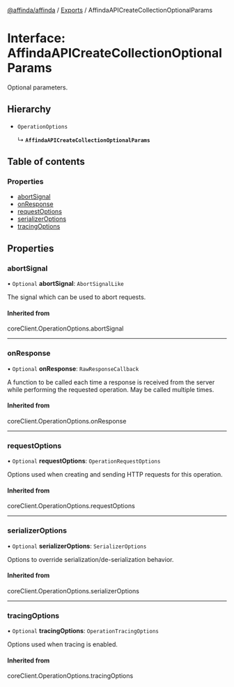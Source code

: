 [@affinda/affinda](../README.md) / [Exports](../modules.md) / AffindaAPICreateCollectionOptionalParams

# Interface: AffindaAPICreateCollectionOptionalParams

Optional parameters.

## Hierarchy

- `OperationOptions`

  ↳ **`AffindaAPICreateCollectionOptionalParams`**

## Table of contents

### Properties

- [abortSignal](AffindaAPICreateCollectionOptionalParams.md#abortsignal)
- [onResponse](AffindaAPICreateCollectionOptionalParams.md#onresponse)
- [requestOptions](AffindaAPICreateCollectionOptionalParams.md#requestoptions)
- [serializerOptions](AffindaAPICreateCollectionOptionalParams.md#serializeroptions)
- [tracingOptions](AffindaAPICreateCollectionOptionalParams.md#tracingoptions)

## Properties

### abortSignal

• `Optional` **abortSignal**: `AbortSignalLike`

The signal which can be used to abort requests.

#### Inherited from

coreClient.OperationOptions.abortSignal

___

### onResponse

• `Optional` **onResponse**: `RawResponseCallback`

A function to be called each time a response is received from the server
while performing the requested operation.
May be called multiple times.

#### Inherited from

coreClient.OperationOptions.onResponse

___

### requestOptions

• `Optional` **requestOptions**: `OperationRequestOptions`

Options used when creating and sending HTTP requests for this operation.

#### Inherited from

coreClient.OperationOptions.requestOptions

___

### serializerOptions

• `Optional` **serializerOptions**: `SerializerOptions`

Options to override serialization/de-serialization behavior.

#### Inherited from

coreClient.OperationOptions.serializerOptions

___

### tracingOptions

• `Optional` **tracingOptions**: `OperationTracingOptions`

Options used when tracing is enabled.

#### Inherited from

coreClient.OperationOptions.tracingOptions
